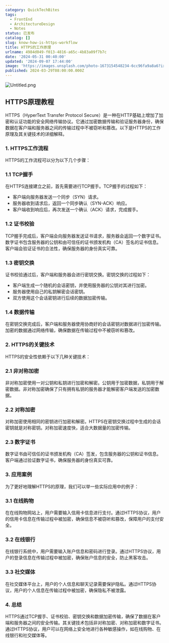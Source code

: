 ```yaml
---
category: QuickTechBites
tags:
  - FrontEnd
  - ArchitectureDesign
  - Notes
status: 已发布
catalog: []
slug: know-how-is-https-workflow
title: HTTPS的工作原理
urlname: 4984d049-f013-4816-a65c-4b83a09f7b7c
date: '2024-05-31 00:40:00'
updated: '2024-09-07 17:44:00'
image: 'https://images.unsplash.com/photo-1673154548234-6cc96fa9a8a6?ixlib=rb-4.0.3&q=85&fm=jpg&crop=entropy&cs=srgb'
published: 2024-03-29T08:00:00.000Z
---
```


![Untitled.png](https://prod-files-secure.s3.us-west-2.amazonaws.com/5d24fe63-e567-4804-86f9-9fdc62e13082/2950c759-0255-4c0a-becc-122aae8c82c0/Untitled.png?X-Amz-Algorithm=AWS4-HMAC-SHA256&X-Amz-Content-Sha256=UNSIGNED-PAYLOAD&X-Amz-Credential=ASIAZI2LB4665J4VUARM%2F20250303%2Fus-west-2%2Fs3%2Faws4_request&X-Amz-Date=20250303T213558Z&X-Amz-Expires=3600&X-Amz-Security-Token=IQoJb3JpZ2luX2VjEKX%2F%2F%2F%2F%2F%2F%2F%2F%2F%2FwEaCXVzLXdlc3QtMiJHMEUCIQDdZZyisgOHnM2jJYfOVzXNt%2BtqnHrBZtZKf2A%2FhXYWMgIgTJq50HOesrP6fJ4%2BMN%2FFA1%2BkmkJY5aVoaS6HYpUy2yoqiAQI3v%2F%2F%2F%2F%2F%2F%2F%2F%2F%2FARAAGgw2Mzc0MjMxODM4MDUiDPK5OPujT9gMom4%2FRSrcA307ArNM1eP6PAq9qqkULR1bppV46lnnV7G7Wvxl7TSrhFAs7zOUTgVwyqJSTBlsQD6TMTFiXF22Q%2FgkW%2BFkL%2Bnzc0SmRL%2BGqsr8GxWeBGQMKqsvwoY9CL9TbRPIlSN5Ww3KB%2FFyoqWyXyTKI0jFRuSfkncwCKUbJJA5l7gGDGOxg%2Fleg0L2wOca%2FDcUrnYarrZHOldxun0nP69YpIRoeqaeSDctKOFS1VEeSAgNOlA2%2BB8jsPGLhqGxXUFsBnrLe%2BpSqEFXyIdYM2DFkU%2FGs%2BMxp%2FsymyHfPN22QkxQSylQw5d5Bc48gkEeWJPSwKjzhDQew%2F0lTf53Oz%2BTJzeLOcUFmvyJ%2F80J7anEfllTX6uqIm9bC%2B8q6S0rbxszwmuMN8db3W26YkbeZ%2BnljiL0obfYlb8XurvwefVUqnsRwWsCoX%2Bhyg2mq8IsuNo7%2FRjIEFqfsAFnNap8t8ijYEJxoYX6MA9IKjCGV859S%2FVjX%2B2ylGeqFwGwhWIFWnVVeKhHgruvQCX4nXde02IkDAx57kcEwKg74OpoPm7ce5pkQ92G%2FXZ33U3mqNsZZLTgr4JSUe38Lfyu41u3CxyNxk92Aa53pYzLirwWzbohaJdFlU%2BJH5Pv%2BYVCz7UqvCWfMMK3mL4GOqUBWA9UFtM4z37rG6Y5X8gYBUN47k02FO3XYqNRIhmwo1Yn2XbQLlkavKRLtx6osaivfCRUWNmvnsE6cjIb%2Bcxy7DfTc%2BrHk420rG7hIQWc8lLxaS%2BmTjOI1OPwxEFbi0gNScLbQRwC%2FHgUAjMkdOQSrSfUmCqae9O1oMNY9wHvjfXGyc4YKGTmxQFV%2FX18yawzAz7VvFAUJ%2BBznltjzbkQuCJphoA1&X-Amz-Signature=e5255f4b1d4fda33dd83a32cc7b0b07e3ade89bbe614373e8027f2b2c1fdee5a&X-Amz-SignedHeaders=host&x-id=GetObject)


## HTTPS原理教程


HTTPS（HyperText Transfer Protocol Secure）是一种在HTTP基础上增加了加密和认证功能的安全网络传输协议。它通过加密数据传输和验证服务器身份，确保数据在客户端和服务器之间的传输过程中不被窃听和篡改。以下是HTTPS的工作原理及其关键技术的详细解释。


### 1. HTTPS工作流程


HTTPS的工作流程可以分为以下几个步骤：


### 1.1 TCP握手


在HTTPS连接建立之前，首先需要进行TCP握手。TCP握手的过程如下：

- 客户端向服务器发送一个同步（SYN）请求。
- 服务器收到请求后，返回一个同步确认（SYN-ACK）响应。
- 客户端收到响应后，再次发送一个确认（ACK）请求，完成握手。

### 1.2 证书校验


TCP握手完成后，客户端会向服务器发送证书请求，服务器会返回一个数字证书。数字证书包含服务器的公钥和由可信任的证书颁发机构（CA）签名的证书信息。客户端会验证证书的合法性，确保服务器的身份真实可靠。


### 1.3 密钥交换


证书校验通过后，客户端和服务器会进行密钥交换。密钥交换的过程如下：

- 客户端生成一个随机的会话密钥，并使用服务器的公钥对其进行加密。
- 服务器使用自己的私钥解密会话密钥。
- 双方使用这个会话密钥进行后续的数据加密传输。

### 1.4 数据传输


在密钥交换完成后，客户端和服务器使用协商好的会话密钥对数据进行加密传输。加密的数据通过网络传输，确保数据在传输过程中不被窃听和篡改。


### 2. HTTPS的关键技术


HTTPS的安全性依赖于以下几种关键技术：


### 2.1 非对称加密


非对称加密使用一对公钥和私钥进行加密和解密。公钥用于加密数据，私钥用于解密数据。非对称加密确保了只有拥有私钥的服务器才能解密客户端发送的加密数据。


### 2.2 对称加密


对称加密使用相同的密钥进行加密和解密。HTTPS在密钥交换过程中生成的会话密钥就是对称密钥。对称加密速度快，适合大数据量的加密传输。


### 2.3 数字证书


数字证书由可信任的证书颁发机构（CA）签发，包含服务器的公钥和证书信息。客户端通过验证数字证书，确保服务器的身份真实可靠。


### 3. 应用案例


为了更好地理解HTTPS的原理，我们可以举一些实际应用中的例子：


### 3.1 在线购物


在在线购物网站上，用户需要输入信用卡信息进行支付。通过HTTPS协议，用户的信用卡信息在传输过程中被加密，确保信息不被窃听和篡改，保障用户的支付安全。


### 3.2 在线银行


在线银行系统中，用户需要输入账户信息和密码进行登录。通过HTTPS协议，用户的登录信息在传输过程中被加密，确保账户信息的安全，防止黑客攻击。


### 3.3 社交媒体


在社交媒体平台上，用户的个人信息和聊天记录需要保护隐私。通过HTTPS协议，用户的个人信息在传输过程中被加密，确保隐私不被泄露。


### 4. 总结


HTTPS通过TCP握手、证书校验、密钥交换和数据加密传输，确保了数据在客户端和服务器之间的安全传输。其关键技术包括非对称加密、对称加密和数字证书。通过HTTPS协议，用户可以在网络上安全地进行各种敏感操作，如在线购物、在线银行和社交媒体等。

